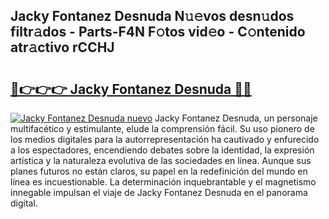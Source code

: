 ## Jacky Fontanez Desnuda N𝚞𝚎vos desn𝚞dos filtr𝚊dos - Parts-F4N F𝚘tos vid𝚎o - C𝚘ntenido atr𝚊ctivo rCCHJ

# <h2><a href="http://mb4cyg.tromn.icu/?c=Jacky+Fontanez+Desnuda">🔗👉👉👉 Jacky Fontanez Desnuda 🔗🔗</a></h2>

[![Jacky Fontanez Desnuda nuevo](https://i.imgur.com/pEAQMta.gif)](http://mb4cyg.tromn.icu/?c=Jacky+Fontanez+Desnuda)
Jacky Fontanez Desnuda, un personaje multifacético y estimulante, elude la comprensión fácil. Su uso pionero de los medios digitales para la autorrepresentación ha cautivado y enfurecido a los espectadores, encendiendo debates sobre la identidad, la expresión artística y la naturaleza evolutiva de las sociedades en línea. Aunque sus planes futuros no están claros, su papel en la redefinición del mundo en línea es incuestionable. La determinación inquebrantable y el magnetismo innegable impulsan el viaje de Jacky Fontanez Desnuda en el panorama digital.

